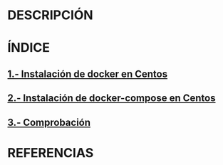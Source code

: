 # DESCRIPCIÓN
# ÍNDICE
## [1.- Instalación de docker en Centos](documentacion/InstalacionDockerEnCentos.md)
## [2.- Instalación de docker-compose en Centos](documentacion/DockerComposeEnCentos.md)
## [3.- Comprobación](documentacion/comprobaciones.md)
# REFERENCIAS